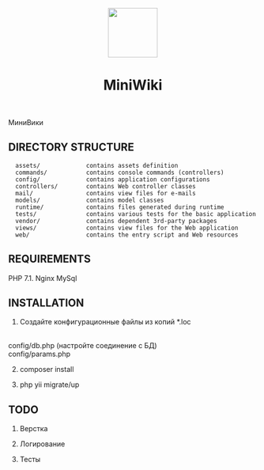 <p align="center">
    <a href="https://github.com/yiisoft" target="_blank">
        <img src="https://avatars0.githubusercontent.com/u/993323" height="100px">
    </a>
    <h1 align="center">MiniWiki</h1>
    <br>
</p>

МиниВики


DIRECTORY STRUCTURE
-------------------

      assets/             contains assets definition
      commands/           contains console commands (controllers)
      config/             contains application configurations
      controllers/        contains Web controller classes
      mail/               contains view files for e-mails
      models/             contains model classes
      runtime/            contains files generated during runtime
      tests/              contains various tests for the basic application
      vendor/             contains dependent 3rd-party packages
      views/              contains view files for the Web application
      web/                contains the entry script and Web resources



REQUIREMENTS
------------

PHP 7.1.
Nginx 
MySql


INSTALLATION
------------
 
 1) Создайте конфигурационные файлы из копий *.loc
 <br>
 config/db.php (настройте соединение с БД)
 <br>
 config/params.php

2) composer install

3) php yii migrate/up

TODO
-------------

1) Верстка

2) Логирование

3) Тесты
